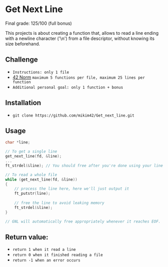 # Get Next Line
Final grade: 125/100 (full bonus)

This projects is about creating a function that, allows to read a line ending with a newline character ('\n') from a file descriptor, without knowing its size beforehand.

## Challenge

* `Instructions: only 1 file`
* [42 Norm](https://cdn.intra.42.fr/pdf/pdf/960/norme.en.pdf) `maximum 5 functions per file, maximum 25 lines per function`
* `Additional personal goal: only 1 function + bonus`

## Installation

* `git clone https://github.com/mikim42/Get_next_line.git`

## Usage
```c
char *line;

// To get a single line
get_next_line(fd, &line);
...
ft_strdel(&line); // You should free after you're done using your line

// To read a whole file
while (get_next_line(fd, &line))
{
	// process the line here, here we'll just output it
	ft_putstr(line);
	
	// free the line to avoid leaking memory
	ft_strdel(&line);
}

// GNL will automatically free appropriately whenever it reaches EOF.
```

## Return value:
* `return 1 when it read a line`
* `return 0 when it finished reading a file`
* `return -1 when an error occurs`
